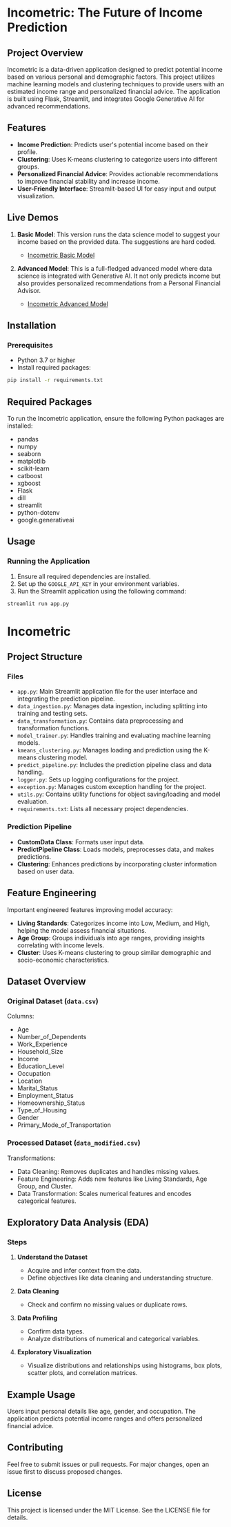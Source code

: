 # Incometric: The Future of Income Prediction

## Project Overview

Incometric is a data-driven application designed to predict potential income based on various personal and demographic factors. This project utilizes machine learning models and clustering techniques to provide users with an estimated income range and personalized financial advice. The application is built using Flask, Streamlit, and integrates Google Generative AI for advanced recommendations.

## Features

- **Income Prediction**: Predicts user's potential income based on their profile.
- **Clustering**: Uses K-means clustering to categorize users into different groups.
- **Personalized Financial Advice**: Provides actionable recommendations to improve financial stability and increase income.
- **User-Friendly Interface**: Streamlit-based UI for easy input and output visualization.

## Live Demos

1. **Basic Model**: This version runs the data science model to suggest your income based on the provided data. The suggestions are hard coded.
   - [Incometric Basic Model](https://incometric.streamlit.app/)

2. **Advanced Model**: This is a full-fledged advanced model where data science is integrated with Generative AI. It not only predicts income but also provides personalized recommendations from a Personal Financial Advisor.
   - [Incometric Advanced Model](https://huggingface.co/spaces/Shubham235/Incometric)

## Installation

### Prerequisites

- Python 3.7 or higher
- Install required packages:

```bash
pip install -r requirements.txt
```

## Required Packages
To run the Incometric application, ensure the following Python packages are installed:
- pandas
- numpy
- seaborn
- matplotlib
- scikit-learn
- catboost
- xgboost
- Flask
- dill
- streamlit
- python-dotenv
- google.generativeai

## Usage

### Running the Application
1. Ensure all required dependencies are installed.
2. Set up the `GOOGLE_API_KEY` in your environment variables.
3. Run the Streamlit application using the following command:
```bash
streamlit run app.py
```

# Incometric

## Project Structure

### Files
- `app.py`: Main Streamlit application file for the user interface and integrating the prediction pipeline.
- `data_ingestion.py`: Manages data ingestion, including splitting into training and testing sets.
- `data_transformation.py`: Contains data preprocessing and transformation functions.
- `model_trainer.py`: Handles training and evaluating machine learning models.
- `kmeans_clustering.py`: Manages loading and prediction using the K-means clustering model.
- `predict_pipeline.py`: Includes the prediction pipeline class and data handling.
- `logger.py`: Sets up logging configurations for the project.
- `exception.py`: Manages custom exception handling for the project.
- `utils.py`: Contains utility functions for object saving/loading and model evaluation.
- `requirements.txt`: Lists all necessary project dependencies.

### Prediction Pipeline

- **CustomData Class**: Formats user input data.
- **PredictPipeline Class**: Loads models, preprocesses data, and makes predictions.
- **Clustering**: Enhances predictions by incorporating cluster information based on user data.

## Feature Engineering

Important engineered features improving model accuracy:

- **Living Standards**: Categorizes income into Low, Medium, and High, helping the model assess financial situations.
- **Age Group**: Groups individuals into age ranges, providing insights correlating with income levels.
- **Cluster**: Uses K-means clustering to group similar demographic and socio-economic characteristics.

## Dataset Overview

### Original Dataset (`data.csv`)

Columns:
- Age
- Number_of_Dependents
- Work_Experience
- Household_Size
- Income
- Education_Level
- Occupation
- Location
- Marital_Status
- Employment_Status
- Homeownership_Status
- Type_of_Housing
- Gender
- Primary_Mode_of_Transportation

### Processed Dataset (`data_modified.csv`)

Transformations:
- Data Cleaning: Removes duplicates and handles missing values.
- Feature Engineering: Adds new features like Living Standards, Age Group, and Cluster.
- Data Transformation: Scales numerical features and encodes categorical features.

## Exploratory Data Analysis (EDA)

### Steps

1. **Understand the Dataset**
   - Acquire and infer context from the data.
   - Define objectives like data cleaning and understanding structure.

2. **Data Cleaning**
   - Check and confirm no missing values or duplicate rows.

3. **Data Profiling**
   - Confirm data types.
   - Analyze distributions of numerical and categorical variables.

4. **Exploratory Visualization**
   - Visualize distributions and relationships using histograms, box plots, scatter plots, and correlation matrices.

## Example Usage

Users input personal details like age, gender, and occupation. The application predicts potential income ranges and offers personalized financial advice.

## Contributing

Feel free to submit issues or pull requests. For major changes, open an issue first to discuss proposed changes.

## License

This project is licensed under the MIT License. See the LICENSE file for details.
